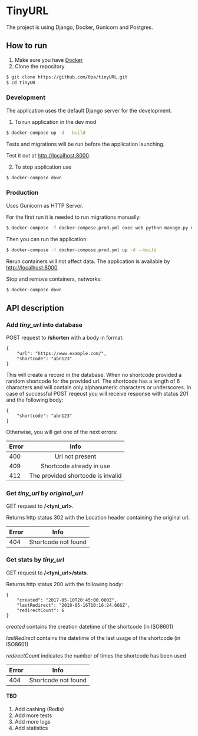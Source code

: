 # TinyURL

The project is using Django, Docker, Gunicorn and Postgres.


## How to run
1. Make sure you have [Docker](https://docs.docker.com/engine/install/)
2. Clone the repository
```sh
$ git clone https://github.com/0pa/tinyURL.git
$ cd tinyUR
```

### Development

The application uses the default Django server for the development.
1. To run application in the dev mod
 ```sh
 $ docker-compose up -d --build
 ```

Tests and migrations will be run before the application launching. 

Test it out at [http://localhost:8000](http://localhost:8000).

2. To stop application use
 ```sh
 $ docker-compose down
 ```
### Production

Uses Gunicorn as HTTP Server. 

For the first run it is needed to run migrations manually:
```sh
$ docker-compose -f docker-compose.prod.yml exec web python manage.py migrate --noinput
```
Then you can run the application:
```sh
$ docker-compose -f docker-compose.prod.yml up -d --build
```
Rerun containers will not affect data. The application is available by [http://localhost:8000](http://localhost:8000).

Stop and remove containers, networks:
```sh
$ docker-compose down
```

## API description

### Add *tiny_url* into database
POST request to **/shorten** with a body in format:
```
{
    "url": "https://www.example.com/",
    "shortcode": "abn123"
}
```
This will create a record in the database. 
When no shortcode provided a random shortcode for the provided url. 
The shortcode has a length of 6 characters and will contain only
alphanumeric characters or underscores.
In case of successful POST reqeust you will receive response with status 201 and the following body:
```
{
    "shortcode": "abn123"
}
```

Otherwise, you will get one of the next errors:

| Error |               Info                |
|-------|:---------------------------------:|
| 400   |          Url not present          |
| 409   |     Shortcode already in use      |
| 412   | The provided shortcode is invalid |

### Get *tiny_url* by *original_url*

GET request to **/<tyni_url>**.

Returns http status 302 with the Location header containing the original url.

| Error |        Info         |
|-------|:-------------------:|
| 404   | Shortcode not found |

### Get stats by *tiny_url*

GET request to **/<tyni_url>/stats**.

Returns http status 200 with the following body:

```
{
    "created": "2017-05-10T20:45:00.000Z",
    "lastRedirect": "2018-05-16T10:16:24.666Z",
    "redirectCount": 6
}
```

*created* contains the creation datetime of the shortcode (in ISO8601)

*lastRedirect* contains the datetime of the last usage of the shortcode (in ISO8601)

*redirectCount* indicates the number of times the shortcode has been used

| Error |        Info         |
|-------|:-------------------:|
| 404   | Shortcode not found |


#### TBD

1. Add cashing (Redis)
2. Add more tests
3. Add more logs
4. Add statistics